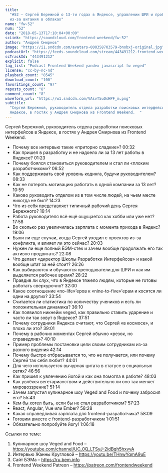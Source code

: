 ```yaml
---
title:
  "#52 – Сергей Бережной о 13-ти годах в Яндексе, управлении ШРИ и проблемах
  из-за витания в облаках"
name: "fw-52"
num: "52"
date: "2018-05-13T17:10:04+00:00"
scLink: "https://soundcloud.com/frontend-weekend/fw-52"
author: "Андрей Смирнов"
image: "https://i1.sndcdn.com/avatars-000358703579-bnobxj-original.jpg"
podcastUrl: "https://feeds.soundcloud.com/stream/443491212-frontend-weekend-fw-52.m4a"
scTrackId: "443491212"
explicit: false
tag_list: "Podcast Frontend Weekend yandex javascript fw veged"
license: "cc-by-nc-nd"
playback_count: "8545"
download_count: "100"
favoritings_count: "97"
reposts_count: "8"
comment_count: "8"
waveform_url: "https://w1.sndcdn.com/VAsvT5uOsHPF_m.png"
subtitle:
  "Сергей Бережной, руководитель отдела разработки поисковых интерфейсов в
  Яндексе, в гостях у Андрея Смирнова из Frontend Weekend.  "
---
```


Сергей Бережной, руководитель отдела разработки поисковых интерфейсов в Яндексе,
в гостях у Андрея Смирнова из Frontend Weekend.

- Почему все интервью такие «приторно сладкие»?
  <timecode sec="32">00:32</timecode>
- Как пришел в разработку и не надоело ли за 13 лет работы в Яндексе?
  <timecode sec="83">01:23</timecode>
- Почему боялся становиться руководителем и стал ли «плохим разработчиком»?
  <timecode sec="412">06:52</timecode>
- Как поддерживать свой уровень кодинга, будучи руководителем?
  <timecode sec="513">08:33</timecode>
- Как не потерять мотивацию работать в одной компании за 13 лет?
  <timecode sec="659">10:59</timecode>
- Каково руководить отделом из в том числе людей, на чьем месте никогда не был?
  <timecode sec="863">14:23</timecode>
- Что из себя представляет типичный рабочий день Сергея Бережного?
  <timecode sec="974">16:14</timecode>
- Работа руководителя всё ещё ощущается как хобби или уже нет?
  <timecode sec="1078">17:58</timecode>
- Во сколько раз увеличилась зарплата с момента прихода в Яндекс?
  <timecode sec="1146">19:06</timecode>
- Были ли еще случаи, когда Сергей уходил с проектов из-за конфликта, и влияет
  ли это сейчас? <timecode sec="1203">20:03</timecode>
- Нужен ли еще полный БЭМ-стек и зачем вообще продолжать его так активно
  продвигать? <timecode sec="1328">22:08</timecode>
- Что делает «директор Школы Разработки Интерфейсов» и какой вообще штат за ней
  стоит? <timecode sec="1586">26:26</timecode>
- Как выбираются и обучаются преподаватели для ШРИ и как им выделяется рабочее
  время? <timecode sec="1702">28:22</timecode>
- Правдив ли слух, что в Яндексе тяжело людям, которые не готовы работать
  сверхурочно? <timecode sec="1920">32:00</timecode>
- Какое соотношение «no-life»’еров к «nine-to-five»’ерам и косятся ли одни на
  других? <timecode sec="2034">33:54</timecode>
- Считается ли статистика по количеству учеников и есть ли положительная
  динамика? <timecode sec="2170">36:10</timecode>
- Как появился никнейм veged, как правильно ставить ударение и часто ли так
  зовут в Яндексе? <timecode sec="2271">37:51</timecode>
- Почему сотрудники Яндекса считают, что Сергей «в космосе», и плохо ли это?
  <timecode sec="2341">39:01</timecode>
- Почему в рабочих моментах Сергей обычно «резок, но справедлив»?
  <timecode sec="2410">40:10</timecode>
- Пример проблемы постановки цели своим сотрудникам из-за разного видения
  <timecode sec="2534">42:14</timecode>
- Почему быстро отбрасывается то, что не получается, или почему Сергей так себя
  любит? <timecode sec="2641">44:01</timecode>
- Для чего используется вычурная цитата в статусе в социальных сетях?
  <timecode sec="2816">46:56</timecode>
- Как пришел к увлечению йогой и как она помогла в работе?
  <timecode sec="2883">48:03</timecode>
- Как увлёкся вегетарианством и действительно ли оно так меняет мировоззрение?
  <timecode sec="3074">51:14</timecode>
- Зачем запустил кулинарное шоу Veged and Food и почему забросил его?
  <timecode sec="3343">55:43</timecode>
- Кем бы хотел быть, если бы не стал разработчиком?
  <timecode sec="3443">57:23</timecode>
- React, Angular, Vue или Ember? <timecode sec="3508">58:28</timecode>
- Какая справедливая зарплата для frontend-разработчика?
  <timecode sec="3489">58:09</timecode>
- Готовим вместе с frontend-разработчиком
  <timecode sec="3711">1:01:51</timecode>
- Обязательно попробуйте йогу! <timecode sec="3978">1:06:18</timecode>

Ссылки по теме:

1. Кулинарное шоу Veged and Food –
   <https://youtube.com/channel/UC_0Q_LTSyJ-2idBqh5hxvvA>
2. Интервью Жанны Кругловой – <https://youtu.be/THnwYqmA9uE>
3. Сайт БЭМа – <https://ru.bem.info>
4. Frontend Weekend Patreon – <https://patreon.com/frontendweekend>
